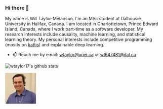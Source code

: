 ### Hi there 👋

My name is Will Taylor-Melanson. I'm an MSc student at Dalhousie University in Halifax, Canada.
I am located in Charlottetown, Prince Edward Island, Canada, where I work part-time as a software developer.
My research interests include causality, machine learning, and statistical learning theory.
My personal interests include competitive programming (mostly on [kattis](https://open.kattis.com/users/wtaylor17)) and
explainable deep learning.

- 📫   Reach me by email: wtaylor@upei.ca or wl647481@dal.ca


![wtaylor17's github stats](https://github-readme-stats.vercel.app/api?username=wtaylor17&show_icons=true&count_private=true)

<img src="image1.png" width="100" height="100">
